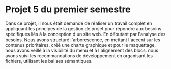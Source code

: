 # Projet 5 du premier semestre
Dans ce projet, il nous était demandé de réaliser un travail complet en appliquant les principes de la gestion de projet pour répondre aux besoins spécifiques liés à la conception d'un site web. En débutant par l'analyse des besoins. Nous avons structuré l'arborescence, en mettant l'accent sur les contenus prioritaires, créé une charte graphique et pour le maquettage, nous avons veillé à la visibilité du menu et à l'alignement des blocs. nous avons suivi les recommandations de développement en organisant les fichiers, utilisant les balises sémantiques.

